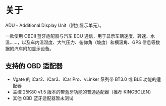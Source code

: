 # 关于

ADU - Additional Display Unit（附加显示单元）。

一款使用 OBDII 蓝牙适配器与汽车 ECU 通信，用于显示车辆速度、转速、水温......，以及车内温湿度、大气压力、俯仰角（坡度）和横滚角、GPS 信息等数据的汽车附加显示设备。

## 支持的 OBD 适配器 <a href="#supported-bluetooth-obd-ii-adapter" id="supported-bluetooth-obd-ii-adapter"></a>

* Vgate 的 iCar2、iCar3、iCar Pro、vLinker 系列带 BT3.0 或 BLE 功能的适配器
* 主控 25K80 v1.5 版本的带蓝牙功能的普通适配器（推荐 KINGBOLEN）
* 其他 OBD 蓝牙适配器暂未测试
